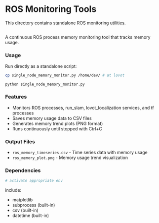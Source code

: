 # ROS Monitoring Tools

This directory contains standalone ROS monitoring utilities.

## 

A continuous ROS process memory monitoring tool that tracks memory usage.

### Usage

Run directly as a standalone script:

```sh
cp single_node_memory_monitor.py /home/dev/ # at lovot

python single_node_memory_monitor.py
```

### Features

- Monitors ROS processes, run_slam, lovot_localization services, and tf processes
- Saves memory usage data to CSV files
- Generates memory trend plots (PNG format)
- Runs continuously until stopped with Ctrl+C

### Output Files

- `ros_memory_timeseries.csv` - Time series data with memory usage
- `ros_memory_plot.png` - Memory usage trend visualization

### Dependencies

```bash
# activate appropriate env
```
include:
- matplotlib
- subprocess (built-in)
- csv (built-in) 
- datetime (built-in)